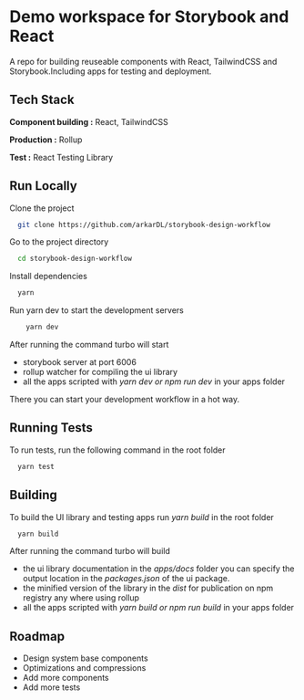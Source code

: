 
# Demo workspace for Storybook and React

A repo for building reuseable  components with React, TailwindCSS and Storybook.Including apps for testing and deployment.



## Tech Stack

**Component building :** React, TailwindCSS

**Production :** Rollup

**Test :** React Testing Library

## Run Locally

Clone the project

```bash
  git clone https://github.com/arkarDL/storybook-design-workflow
```

Go to the project directory

```bash
  cd storybook-design-workflow
```

Install dependencies

```bash
  yarn
```

Run yarn dev to start the development servers

```bash
    yarn dev
```

After running the command turbo will start 

- storybook server at port 6006
- rollup watcher for compiling the ui library
- all the apps scripted with *yarn dev or npm run dev* in your apps folder

There you can start your development workflow in a hot way.

## Running Tests

To run tests, run the following command in the root folder

```bash
  yarn test
```

## Building 

To build the UI library and testing apps run *yarn build* in the root folder

```bash
  yarn build
```
After running the command turbo will build 

- the ui library documentation in the *apps/docs* folder you can specify the output location in the *packages.json* of the ui package.
- the minified version of the library in the *dist* for publication on npm registry any where using rollup
- all the apps scripted with *yarn build or npm run build* in your apps folder

## Roadmap

- Design system base components
- Optimizations and compressions 
- Add more components 
- Add more tests

